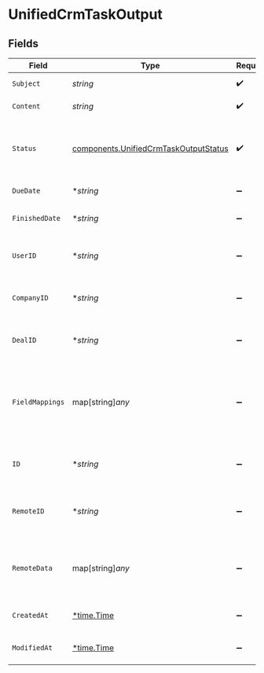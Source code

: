 # UnifiedCrmTaskOutput


## Fields

| Field                                                                                          | Type                                                                                           | Required                                                                                       | Description                                                                                    | Example                                                                                        |
| ---------------------------------------------------------------------------------------------- | ---------------------------------------------------------------------------------------------- | ---------------------------------------------------------------------------------------------- | ---------------------------------------------------------------------------------------------- | ---------------------------------------------------------------------------------------------- |
| `Subject`                                                                                      | *string*                                                                                       | :heavy_check_mark:                                                                             | The subject of the task                                                                        | Answer customers                                                                               |
| `Content`                                                                                      | *string*                                                                                       | :heavy_check_mark:                                                                             | The content of the task                                                                        | Prepare email campaign                                                                         |
| `Status`                                                                                       | [components.UnifiedCrmTaskOutputStatus](../../models/components/unifiedcrmtaskoutputstatus.md) | :heavy_check_mark:                                                                             | The status of the task. Authorized values are PENDING, COMPLETED.                              | PENDING                                                                                        |
| `DueDate`                                                                                      | **string*                                                                                      | :heavy_minus_sign:                                                                             | The due date of the task                                                                       | 2024-10-01T12:00:00Z                                                                           |
| `FinishedDate`                                                                                 | **string*                                                                                      | :heavy_minus_sign:                                                                             | The finished date of the task                                                                  | 2024-10-01T12:00:00Z                                                                           |
| `UserID`                                                                                       | **string*                                                                                      | :heavy_minus_sign:                                                                             | The UUID of the user tied to the task                                                          | 801f9ede-c698-4e66-a7fc-48d19eebaa4f                                                           |
| `CompanyID`                                                                                    | **string*                                                                                      | :heavy_minus_sign:                                                                             | The UUID of the company tied to the task                                                       | 801f9ede-c698-4e66-a7fc-48d19eebaa4f                                                           |
| `DealID`                                                                                       | **string*                                                                                      | :heavy_minus_sign:                                                                             | The UUID of the deal tied to the task                                                          | 801f9ede-c698-4e66-a7fc-48d19eebaa4f                                                           |
| `FieldMappings`                                                                                | map[string]*any*                                                                               | :heavy_minus_sign:                                                                             | The custom field mappings of the task between the remote 3rd party & Panora                    | {<br/>"fav_dish": "broccoli",<br/>"fav_color": "red"<br/>}                                     |
| `ID`                                                                                           | **string*                                                                                      | :heavy_minus_sign:                                                                             | The UUID of the task                                                                           | 801f9ede-c698-4e66-a7fc-48d19eebaa4f                                                           |
| `RemoteID`                                                                                     | **string*                                                                                      | :heavy_minus_sign:                                                                             | The ID of the task in the context of the Crm 3rd Party                                         | id_1                                                                                           |
| `RemoteData`                                                                                   | map[string]*any*                                                                               | :heavy_minus_sign:                                                                             | The remote data of the task in the context of the Crm 3rd Party                                | {<br/>"key1": "value1",<br/>"key2": 42,<br/>"key3": true<br/>}                                 |
| `CreatedAt`                                                                                    | [*time.Time](https://pkg.go.dev/time#Time)                                                     | :heavy_minus_sign:                                                                             | The created date of the object                                                                 | 2024-10-01T12:00:00Z                                                                           |
| `ModifiedAt`                                                                                   | [*time.Time](https://pkg.go.dev/time#Time)                                                     | :heavy_minus_sign:                                                                             | The modified date of the object                                                                | 2024-10-01T12:00:00Z                                                                           |